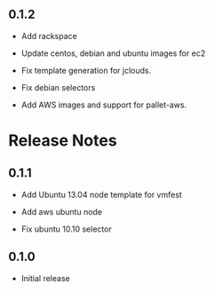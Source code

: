 ## 0.1.2

- Add rackspace

- Update centos, debian and ubuntu images for ec2

- Fix template generation for jclouds.

- Fix debian selectors

- Add AWS images and support for pallet-aws.

# Release Notes

## 0.1.1

- Add Ubuntu 13.04 node template for vmfest

- Add aws ubuntu node

- Fix ubuntu 10.10 selector

## 0.1.0

- Initial release

